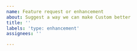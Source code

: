 ```yaml
---
name: Feature request or enhancement
about: Suggest a way we can make Custom better
title: ''
labels: 'type: enhancement'
assignees: ''

---
```


<!--  Hey there! Thanks for suggesting something for Vanilla: Reloaded. Please give some detail about the feature you'd like to see below. Thanks :)  -->
